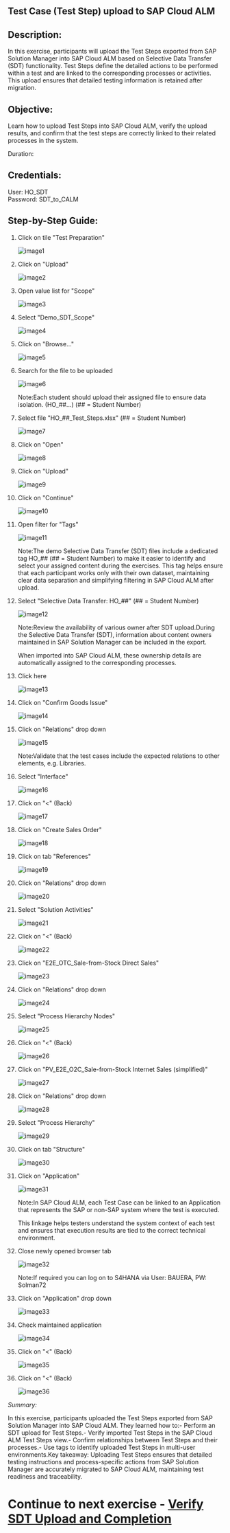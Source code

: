 ## Test Case (Test Step) upload to SAP Cloud ALM

## Description:

In this exercise, participants will upload the Test Steps exported from SAP Solution Manager into SAP Cloud ALM based on Selective Data Transfer (SDT) functionality. Test Steps define the detailed actions to be performed within a test and are linked to the corresponding processes or activities. This upload ensures that detailed testing information is retained after migration.

## Objective:

Learn how to upload Test Steps into SAP Cloud ALM, verify the upload results, and confirm that the test steps are correctly linked to their related processes in the system.

Duration:

## Credentials:

User: HO_SDT<br>
Password: SDT_to_CALM

## Step-by-Step Guide:

1. Click on tile "Test Preparation"

    ![image1](Images/image1.png)

1. Click on "Upload"

    ![image2](Images/image2.png)

1. Open value list for "Scope"

    ![image3](Images/image3.png)

1. Select "Demo\_SDT\_Scope"

    ![image4](Images/image4.png)

1. Click on "Browse..."

    ![image5](Images/image5.png)

1. Search for the file to be uploaded

    ![image6](Images/image6.png)

    Note:Each student should upload their assigned file to ensure data isolation. (HO\_##...) (## = Student Number)

1. Select file "HO\_##\_Test\_Steps.xlsx" (## = Student Number)

    ![image7](Images/image7.png)

1. Click on "Open"

    ![image8](Images/image8.png)

1. Click on "Upload"

    ![image9](Images/image9.png)

1. Click on "Continue"

    ![image10](Images/image10.png)

1. Open filter for "Tags"

    ![image11](Images/image11.png)

    Note:The demo Selective Data Transfer (SDT) files include a dedicated tag HO\_## (## = Student Number) to make it easier to identify and select your assigned content during the exercises. This tag helps ensure that each participant works only with their own dataset, maintaining clear data separation and simplifying filtering in SAP Cloud ALM after upload.

1. Select "Selective Data Transfer: HO\_##" (## = Student Number)

    ![image12](Images/image12.png)

    Note:Review the availability of various owner after SDT upload.During the Selective Data Transfer (SDT), information about content owners maintained in SAP Solution Manager can be included in the export.

    When imported into SAP Cloud ALM, these ownership details are automatically assigned to the corresponding processes.

1. Click here

    ![image13](Images/image13.png)

1. Click on "Confirm Goods Issue"

    ![image14](Images/image14.png)

1. Click on "Relations" drop down

    ![image15](Images/image15.png)

    Note:Validate that the test cases include the expected relations to other elements, e.g. Libraries.

1. Select "Interface"

    ![image16](Images/image16.png)

1. Click on "<" (Back)

    ![image17](Images/image17.png)

1. Click on "Create Sales Order"

    ![image18](Images/image18.png)

1. Click on tab "References"

    ![image19](Images/image19.png)

1. Click on "Relations" drop down

    ![image20](Images/image20.png)

1. Select "Solution Activities"

    ![image21](Images/image21.png)

1. Click on "<" (Back)

    ![image22](Images/image22.png)

1. Click on "E2E\_OTC\_Sale-from-Stock Direct Sales"

    ![image23](Images/image23.png)

1. Click on "Relations" drop down

    ![image24](Images/image24.png)

1. Select "Process Hierarchy Nodes"

    ![image25](Images/image25.png)

1. Click on "<" (Back)

    ![image26](Images/image26.png)

1. Click on "PV\_E2E\_O2C\_Sale-from-Stock Internet Sales (simplified)"

    ![image27](Images/image27.png)

1. Click on "Relations" drop down

    ![image28](Images/image28.png)

1. Select "Process Hierarchy"

    ![image29](Images/image29.png)

1. Click on tab "Structure"

    ![image30](Images/image30.png)

1. Click on "Application"

    ![image31](Images/image31.png)

    Note:In SAP Cloud ALM, each Test Case can be linked to an Application that represents the SAP or non-SAP system where the test is executed.

    This linkage helps testers understand the system context of each test and ensures that execution results are tied to the correct technical environment.

1. Close newly opened browser tab

    ![image32](Images/image32.png)

    Note:If required you can log on to S4HANA via User: BAUERA, PW: Solman72

1. Click on "Application" drop down

    ![image33](Images/image33.png)

1. Check maintained application

    ![image34](Images/image34.png)

1. Click on "<" (Back)

    ![image35](Images/image35.png)

1. Click on "<" (Back)

    ![image36](Images/image36.png)

*Summary:*

In this exercise, participants uploaded the Test Steps exported from SAP Solution Manager into SAP Cloud ALM. They learned how to:- Perform an SDT upload for Test Steps.- Verify imported Test Steps in the SAP Cloud ALM Test Steps view.- Confirm relationships between Test Steps and their processes.- Use tags to identify uploaded Test Steps in multi-user environments.Key takeaway: Uploading Test Steps ensures that detailed testing instructions and process-specific actions from SAP Solution Manager are accurately migrated to SAP Cloud ALM, maintaining test readiness and traceability.

# Continue to next exercise - [Verify SDT Upload and Completion](../SDT_VERIFY_PHA/SDT_VERIFY_PHA.md)
